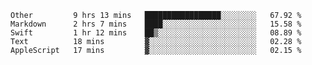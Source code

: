 
<!--START_SECTION:waka-->
```text
Other         9 hrs 13 mins   █████████████████░░░░░░░░   67.92 % 
Markdown      2 hrs 7 mins    ████░░░░░░░░░░░░░░░░░░░░░   15.58 % 
Swift         1 hr 12 mins    ██▒░░░░░░░░░░░░░░░░░░░░░░   08.89 % 
Text          18 mins         ▓░░░░░░░░░░░░░░░░░░░░░░░░   02.28 % 
AppleScript   17 mins         ▓░░░░░░░░░░░░░░░░░░░░░░░░   02.15 % 
```
<!--END_SECTION:waka-->

